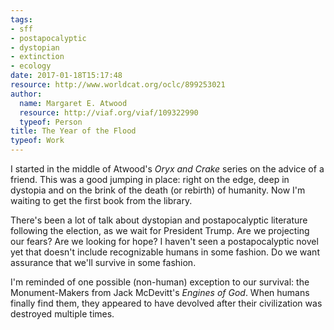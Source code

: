 ```yaml
---
tags:
- sff
- postapocalyptic
- dystopian
- extinction
- ecology
date: 2017-01-18T15:17:48
resource: http://www.worldcat.org/oclc/899253021
author:
  name: Margaret E. Atwood
  resource: http://viaf.org/viaf/109322990
  typeof: Person
title: The Year of the Flood
typeof: Work
---
```


I started in the middle of Atwood's <em property="p:will_lead_to" resource="http://www.worldcat.org/oclc/50774561" typeof="Work">Oryx and Crake</em> series on the advice of a friend. This was a good jumping in place: right on the edge, deep in dystopia and on the brink of the death (or rebirth) of humanity. Now I'm waiting to get the first book from the library.

There's been a lot of talk about <span property="p:theme_of" resource="etag:dystopian">dystopian</span> and <span property="p:theme_of" resource="etag:postapocalyptic">postapocalyptic</span> literature following the election, as we wait for President Trump. Are we projecting our fears? Are we looking for hope? I haven't seen a postapocalyptic novel yet that doesn't include recognizable humans in some fashion. Do we want assurance that we'll survive in some fashion.

I'm reminded of one possible (non-human) exception to our survival: the Monument-Makers from Jack McDevitt's <em resource="http://www.worldcat.org/oclc/29910326" typeof="Work">Engines of God</em>. When humans finally find them, they appeared to have devolved after their civilization was destroyed multiple times.
